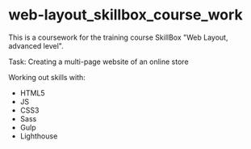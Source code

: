 # web-layout_skillbox_course_work

This is a coursework for the training course SkillBox "Web Layout, advanced level".

Task: Creating a multi-page website of an online store

Working out skills with:
 - HTML5
 - JS
 - CSS3
 - Sass
 - Gulp
  - Lighthouse
  
